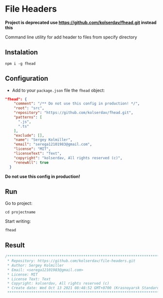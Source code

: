 # File Headers

**Project is deprecated use https://github.com/kolserdav/fhead.git instead this**

Command line utility for add header to files from specify directory

## Instalation

```
npm i -g fhead
```

## Configuration

- Add to your `package.json` file the `fhead` object:

```json
"fhead": {
    "comment": "/** Do not use this config in production! */",
    "root": "src",
    "repository": "https://github.com/kolserdav/fhead.git",
    "patterns": [
      ".js",
      ".ts"
    ],
    "exclude": [],
    "name": "Sergey Kolmiller",
    "email": "serega12101983@gmail.com",
    "license": "MIT",
    "licenseText": "Text",
    "copyright": "kolserdav, All rights reserved (c)",
    "renewAll": true
  }
```

**Do not use this config in production!**

## Run

Go to project:

```
cd projectname
```

Start writing:

```
fhead
```

## Result

```javascript
/******************************************************************************************
 * Repository: https://github.com/kolserdav/file-headers.git
 * Author: Sergey Kolmiller
 * Email: <serega12101983@gmail.com>
 * License: MIT
 * License Text: Text
 * Copyright: kolserdav, All rights reserved (c)
 * Create date: Wed Oct 13 2021 08:48:52 GMT+0700 (Krasnoyarsk Standard Time)
 ******************************************************************************************/
```
